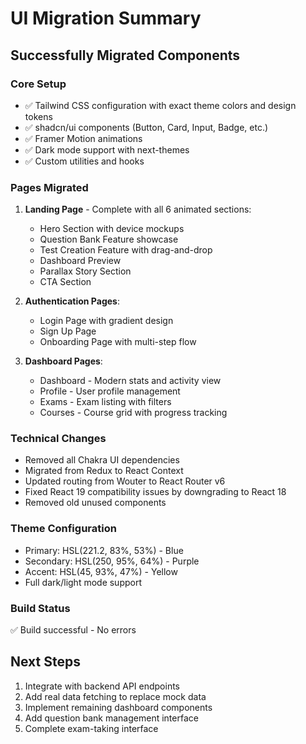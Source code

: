 # UI Migration Summary

## Successfully Migrated Components

### Core Setup
- ✅ Tailwind CSS configuration with exact theme colors and design tokens
- ✅ shadcn/ui components (Button, Card, Input, Badge, etc.)
- ✅ Framer Motion animations
- ✅ Dark mode support with next-themes
- ✅ Custom utilities and hooks

### Pages Migrated
1. **Landing Page** - Complete with all 6 animated sections:
   - Hero Section with device mockups
   - Question Bank Feature showcase
   - Test Creation Feature with drag-and-drop
   - Dashboard Preview
   - Parallax Story Section
   - CTA Section

2. **Authentication Pages**:
   - Login Page with gradient design
   - Sign Up Page
   - Onboarding Page with multi-step flow

3. **Dashboard Pages**:
   - Dashboard - Modern stats and activity view
   - Profile - User profile management
   - Exams - Exam listing with filters
   - Courses - Course grid with progress tracking

### Technical Changes
- Removed all Chakra UI dependencies
- Migrated from Redux to React Context
- Updated routing from Wouter to React Router v6
- Fixed React 19 compatibility issues by downgrading to React 18
- Removed old unused components

### Theme Configuration
- Primary: HSL(221.2, 83%, 53%) - Blue
- Secondary: HSL(250, 95%, 64%) - Purple
- Accent: HSL(45, 93%, 47%) - Yellow
- Full dark/light mode support

### Build Status
✅ Build successful - No errors

## Next Steps
1. Integrate with backend API endpoints
2. Add real data fetching to replace mock data
3. Implement remaining dashboard components
4. Add question bank management interface
5. Complete exam-taking interface